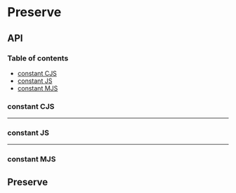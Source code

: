 # Preserve

## API

### Table of contents

- [constant CJS](#constant-cjs)
- [constant JS](#constant-js)
- [constant MJS](#constant-mjs)

### constant CJS

---

### constant JS

---

### constant MJS

## Preserve
